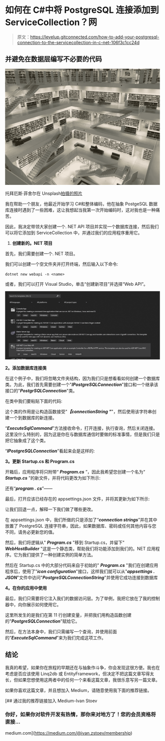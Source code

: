 # 如何在 C#中将 PostgreSQL 连接添加到 ServiceCollection？网

> 原文：<https://levelup.gitconnected.com/how-to-add-your-postgresql-connection-to-the-servicecollection-in-c-net-106f3c1cc24d>

## 并避免在数据层编写不必要的代码

![](img/837d4e2d64a04621843a9514abee62f4.png)

托拜厄斯·菲舍尔在 Unsplash[拍摄的照片](https://unsplash.com/photos/PkbZahEG2Ng)

我在帮助一个朋友，他最近开始学习 C#和整体编码，他在抽象 PostgeSQL 数据库连接时遇到了一些困难，这让我想起当我第一次开始编码时，这对我也是一种痛苦。

因此，我决定带领大家创建一个. NET API 项目并实现一个数据库连接，然后我们可以将它添加到 ServiceCollection 中，并通过我们的应用程序重用它。

1.  **创建新的。NET 项目**

首先，我们需要创建一个. NET 项目。

我们可以创建一个空文件夹并打开终端，然后输入以下命令:

`dotnet new webapi -n <name>`

或者，我们可以打开 Visual Studio，单击“创建新项目”并选择“Web API”。

![](img/d8ac27c4d4804bf33c0b3494fb3b87ae.png)

**2。添加数据库连接类**

在这个例子中，我们将忽略文件夹结构，因为我们只是想看看如何创建一个数据库类。为此，我们首先需要创建一个"***IPostgreSQLConnection***"接口和一个继承该接口的"***PostgrSQLConnection***"类。

在类中我们要粘贴下面的代码:

这个类的作用是让构造函数接受"***【connectionString "***"，然后使用该字符串创建一个到数据库的新连接。

“***ExecuteSqlCommand***”方法接收命令，打开连接，执行查询，然后关闭连接。这里没什么特别的，因为这是你在与数据库通信时要做的标准事情，但是我们只是把它抽象成了这个类。

“***IPostgreSQLConnection***”看起来会是这样的:

**3。更新 Startup.cs 和 Program.cs**

开箱后，应用程序将只附带“ ***Program.cs*** ”，因此我希望您创建一个名为“ ***Startup.cs*** ”的新文件，并将代码更改为如下所示:

还有“***program . cs***”——

最后，打开应该已经存在的 appsettings.json 文件，并将其更新为如下所示:

让我们回退一点，解释一下我们做了哪些更改。

在 appsettings.json 中，我们所做的只是添加了“***connection strings***”并在其中放置了 PostgreSQL 连接字符串，因此，如果数据库、密码或任何其他内容与您不同，请务必更新您的值。

然后，我们将逻辑从" ***Program.cs*** "移到 Startup.cs，并留下" ***WebHostBuilder*** "这是一个静态类，帮助我们将功能添加到我们的。NET 应用程序。它为我们提供了一种创建实例的简单方法。

然后在 Startup.cs 中的大部分代码来自于初始的" ***Program.cs*** "我们在创建应用程序后，使用了"***icon configuration***"接口，这样我们就可以从"***appsettings . JSON***"文件中访问"***PostgreSQLConnectionString***"并使用它成功连接到数据库

**4。在你的应用中使用**

最后，我们只需要将它注入我们的数据访问层。为了举例，我把它放在了我的控制器中，向你展示如何使用它。

这里所发生的是我们在第 11 行创建变量，并把我们用构造函数创建的"***PostgreSQLConnection***"赋给它。

然后，在方法本身中，我们只需编写一个查询，并使用前面的“***ExecuteSqlCommand***”来为我们完成这项工作。

## 结论

我真的希望，如果你在旅程的早期还在与抽象作斗争，你会发现这很方便。我也在考虑是否应该使用 Linq2db 或 EntityFramework，但决定不把这篇文章写得太长，但如果您想使用这两者中的任何一个来看这篇文章，我很乐意写另一篇文章。

如果你喜欢这篇文章，并且想加入 Medium，请随意使用我下面的推荐链接。

[](https://medium.com/@ivan.zstoev/membership) [## 通过我的推荐链接加入 Medium-Ivan Stoev

### 你好，如果你对软件开发有热情，那你来对地方了！您的会员资格将直接…

medium.com](https://medium.com/@ivan.zstoev/membership)